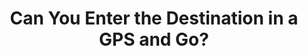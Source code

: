 ---
layout: community
category: community
title: "Can You Enter the Destination in a GPS and Go?"
description: "Can you enter the location you’re wanting to travel to directly in to a bike GPS, like you can with your phone map? I’m super interested in one of the Garmin’s or a Wahoo, etc, but I’m not familiar with downloading maps and all of that. I’d love something where I can just easily enter the destination and Go.  "
isTopLevel: false
isSingleLevel: false
isArticle: false
datePublished: 2022-06-17 10:12:00 +0300
dateModified: 2022-06-17 10:12:00 +0300
published: false
---